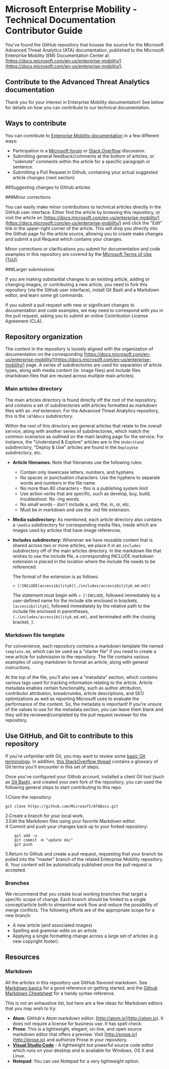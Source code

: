 # Microsoft Enterprise Mobility - Technical Documentation Contributor Guide

You've found the GitHub repository that houses the source for the Microsoft Advanced Threat Analytics (ATA) documentation, published to the Microsoft Enterprise Mobility (EM) Documentation Center at [https://docs.microsoft.com/en-us/enterprise-mobility/](https://docs.microsoft.com/en-us/enterprise-mobility/).

## Contribute to the Advanced Threat Analytics documentation
Thank you for your interest in Enterprise Mobility documentation! See below for details on how you can contribute to our technical documentation.  

## Ways to contribute

You can contribute to [Enterprise Mobility documentation](https://docs.microsoft.com/en-us/enterprise-mobility/) in a few different ways:

* Participation in a [Microsoft forum](https://social.technet.microsoft.com/Forums/en-US/home?forum=mata) or [Stack Overflow](http://stackoverflow.com/tags) discussion.
* Submitting general feedback/comments at the bottom of articles, or "sidenote" comments within the article for a specific paragraph or sentence.
* Submitting a Pull Request in Github, containing your actual suggested article changes (next section) 

##Suggesting changes to Github articles

###Minor corrections

You can easily make minor contributions to technical articles directly in the GitHub user interface. Either find the article by browsing this repository, or visit the article on [https://docs.microsoft.com/en-us/enterprise-mobility/](https://docs.microsoft.com/en-us/enterprise-mobility/) and click the "Edit" link in the upper-right corner of the article. This will drop you directly into the Github page for the article source, allowing you to create make changes and submit a pull Request which contains your changes.

Minor corrections or clarifications you submit for documentation and code examples in this repository are covered by the [Microsoft Terms of Use (ToU)](https://www.microsoft.com/en-us/legal/intellectualproperty/copyright/default.aspx).

###Larger submissions

If you are making substantial changes to an existing article, adding or changing images, or contributing a new article, you need to fork this repository (via the Github user interface), install Git Bash and a Markdown editor, and learn some git commands.

If you submit a pull request with new or significant changes to documentation and code examples, we may need to correspond with you in the pull request, asking you to submit an online Contribution License Agreement (CLA).

## Repository organization

The content in the repository is loosely aligned with the organization of documentation on the corresponding [https://docs.microsoft.com/en-us/enterprise-mobility/](https://docs.microsoft.com/en-us/enterprise-mobility/) page. A series of subdirectories are used for separation of article types, along with media content (ie: image files) and include files (markdown files that are reused across multiple main articles).

### Main articles directory

The main articles directory is found directly off the root of the repository, and contains a set of subdirectories with articles formatted as markdown files with an *.md* extension. For the Advanced Threat Analytics repository, this is the `\ATADocs` subdirectory. 

Within the root of this directory are general articles that relate to the overall service, along with another series of subdirectories, which match the common scenarios as outlined on the main landing page for the service. For instance, the "Understand & Explore" articles are in the `Understand` subdirectory, "Deploy & Use" articles are found in the `DeployUse` subdirectory, etc.  

* **Article filenames:** Note that filenames use the following rules:
    * Contain only lowercase letters, numbers, and hyphens. 
    * No spaces or punctuation characters. Use the hyphens to separate words and numbers in the file name.
    * No more than 80 characters - this is a publishing system limit
    * Use action verbs that are specific, such as develop, buy, build, troubleshoot. No -ing words.
    * No small words - don't include a, and, the, in, or, etc.
    * Must be in markdown and use the .md file extension. 
* **Media subdirectory:** As mentioned, each article directory also contains a `\media` subdirectory for corresponding media files, inside which are images used by articles that have image references.  
* **Includes subdirectory:** Whenever we have reusable content that is shared across two or more articles, we place it in an `includes` subdirectory off of the main articles directory. In the markdown file that wishes to use the include file, a corresponding INCLUDE markdown extension is placed in the location where the include file needs to be referenced.  

     The format of the extension is as follows:

    `> [!INCLUDE[accessibility6](./includes/accessibility6_md.md)]`

    The statement must begin with `> [!INCLUDE`, followed immediately by a user-defined name for the include site enclosed in brackets, `[accessibility6]`, followed immediately by the relative path to the include file enclosed in parentheses, `(./includes/accessibility6_md.md)`, and terminated with the closing bracket, `]`.

### Markdown file template

For convenience, each repository contains a markdown template file named `template.md`, which can be used as a "starter file" if you need to create a new article for submission to the repository. The file contains various examples of using markdown to format an article, along with general instructions. 

At the top of the file, you'll also see a "metadata" section, which contains various tags used for tracking information relating to the article. Article metadata enables certain functionality, such as author attribution, contributor attribution, breadcrumbs, article descriptions, and SEO optimizations as well as reporting Microsoft uses to evaluate the performance of the content. So, the metadata is important! If you're unsure of the values to use for the metadata section, you can leave them blank and they will be reviewed/completed by the pull request reviewer for the repository.

## Use GitHub, and Git to contribute to this repository

If you're unfamiliar with Git, you may want to review some [basic Git terminology](https://help.github.com/articles/github-glossary). In addition, [this StackOverflow thread](http://stackoverflow.com/questions/7076164/terminology-used-by-git.) contains a glossary of Git terms you'll encounter in this set of steps.

Once you've configured your Github account, installed a client Git tool (such as [Git Bash](https://git-scm.com/downloads)), and created your own fork of the repository, you can used the following general steps to start contributing to this repo:

1.Clone the repository:  


    git clone https://github.com/Microsoft/ATADocs.git

2.Create a branch for your local work.  
3.Edit the Markdown files using your favorite Markdown editor.  
4 Commit and push your changes back up to your forked repository:  
        
        git add -u
        git commit -m "update doc"
        git push  
          
5.Return to Github and create a pull request, requesting that your branch be pulled into the "master" branch of the related Enterprise Mobility repository.  
6. Your content will be automatically published once the pull request is accepted.  

### Branches

We recommend that you create local working branches that target a specific scope of change. Each branch should be limited to a single concept/article both to streamline work flow and reduce the possibility of merge conflicts.  The following efforts are of the appropriate scope for a new branch:

* A new article (and associated images)
* Spelling and grammar edits on an article.
* Applying a single formatting change across a large set of articles (e.g. new copyright footer).

## Resources

### Markdown
All the articles in this repository use GitHub flavored markdown. See [Markdown basics](https://help.github.com/articles/getting-started-with-writing-and-formatting-on-github/) for a good reference on getting started, and the [Github Markdown Cheatsheet](https://guides.github.com/pdfs/markdown-cheatsheet-online.pdf) for a handy syntax reference. 

This is not an exhaustive list, but here are a few ideas for Markdown editors that you may wish to try:

- **Atom**: GitHub's Atom markdown editor: [http://atom.io](http://atom.io). It does not require a license for business use. It has spell check. 
- **Prose**: This is a lightweight, elegant, on-line, and open source markdown editor that offers a preview. Visit [http://prose.io](http://prose.io) and authorize Prose in your repository.
- **[Visual Studio Code](https://www.visualstudio.com/products/code-vs.aspx)** - A lightweight but powerful source code editor which runs on your desktop and is available for Windows, OS X and Linux. 
- **Notepad**: You can use Notepad for a very lightweight option.